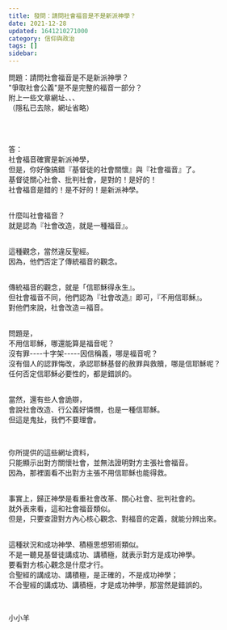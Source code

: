 ```yaml
---
title: 發問：請問社會福音是不是新派神學？
date: 2021-12-28
updated: 1641210271000
category: 信仰與政治
tags: []
sidebar: 
---
```


<p>問題：請問社會福音是不是新派神學？<br/>
"爭取社會公義"是不是完整的福音一部分？<br/>
附上一些文章網址、、、<br/>
（隱私已去除，網址省略）</p>
<p> </p>
<p><br/>
答：<br/>
社會福音確實是新派神學，<br/>
但是，你好像搞錯『基督徒的社會關懷』與『社會福音』了。<br/>
基督徒關心社會、批判社會，是對的！是好的！<br/>
社會福音是錯的！是不好的！是新派神學。<br/>
 </p>
<p>什麼叫社會福音？<br/>
就是認為『社會改造，就是一種福音』。</p>
<p><br/>
這種觀念，當然違反聖經。<br/>
因為，他們否定了傳統福音的觀念。</p>
<p><br/>
傳統福音的觀念，就是「信耶穌得永生』。<br/>
但社會福音不同，他們認為『社會改造』即可，『不用信耶穌』。<br/>
對他們來說，社會改造＝福音。</p>
<p><br/>
問題是，<br/>
不用信耶穌，哪還能算是福音呢？<br/>
沒有罪----十字架-----因信稱義，哪是福音呢？<br/>
沒有個人的認罪悔改，承認耶穌基督的赦罪與救贖，哪是信耶穌呢？<br/>
任何否定信耶穌必要性的，都是錯誤的。</p>
<p><br/>
當然，還有些人會詭辯，<br/>
會說社會改造、行公義好憐憫，也是一種信耶穌。<br/>
但這是鬼扯，我們不要理會。</p>
<p> </p>
<p>你所提供的這些網址資料，<br/>
只能顯示出對方關懷社會，並無法證明對方主張社會福音。<br/>
因為，那裡面看不出對方主張不用信耶穌也能得救。</p>
<p> <br/>
事實上，歸正神學是看重社會改革、關心社會、批判社會的。<br/>
就外表來看，這和社會福音類似。<br/>
但是，只要查證對方內心核心觀念、對福音的定義，就能分辨出來。</p>
<p> <br/>
這種狀況和成功神學、積極思想邪術類似。<br/>
不是一聽見基督徒講成功、講積極，就表示對方是成功神學。<br/>
要看對方核心觀念是什麼才行。<br/>
合聖經的講成功、講積極，是正確的，不是成功神學；<br/>
不合聖經的講成功、講積極，才是成功神學，那當然是錯誤的。</p>
<p> </p>
<p>小小羊</p>
<p> </p>
